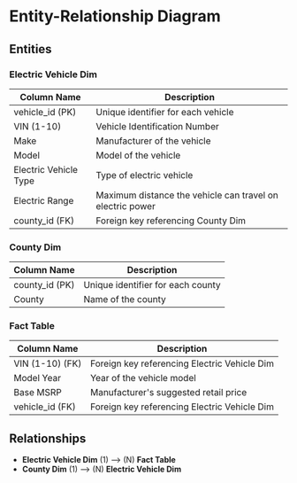 # Entity-Relationship Diagram

## Entities

### Electric Vehicle Dim
| Column Name            | Description                             |
|-----------------------|-----------------------------------------|
| vehicle_id (PK)      | Unique identifier for each vehicle     |
| VIN (1-10)           | Vehicle Identification Number           |
| Make                  | Manufacturer of the vehicle            |
| Model                 | Model of the vehicle                   |
| Electric Vehicle Type  | Type of electric vehicle                |
| Electric Range        | Maximum distance the vehicle can travel on electric power |
| county_id (FK)       | Foreign key referencing County Dim      |

### County Dim
| Column Name            | Description                             |
|-----------------------|-----------------------------------------|
| county_id (PK)       | Unique identifier for each county      |
| County                | Name of the county                     |

### Fact Table
| Column Name            | Description                             |
|-----------------------|-----------------------------------------|
| VIN (1-10) (FK)      | Foreign key referencing Electric Vehicle Dim |
| Model Year            | Year of the vehicle model              |
| Base MSRP             | Manufacturer's suggested retail price   |
| vehicle_id (FK)      | Foreign key referencing Electric Vehicle Dim |

## Relationships
- **Electric Vehicle Dim** (1) ⟶ (N) **Fact Table**
- **County Dim** (1) ⟶ (N) **Electric Vehicle Dim**
